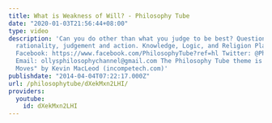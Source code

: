 ```yaml
---
title: What is Weakness of Will? - Philosophy Tube
date: "2020-01-03T21:56:44+08:00"
type: video
description: 'Can you do other than what you judge to be best? Questions abound about
  rationality, judgement and action. Knowledge, Logic, and Religion Playlist: https://www.youtube.com/playlist?list=PLvoAL-KSZ32fRrlUcuezyvR80Ec6qHUz_
  Facebook: https://www.facebook.com/PhilosophyTube?ref=hl Twitter: @PhilosopyTube
  Email: ollysphilosophychannel@gmail.com The Philosophy Tube theme is "Show Your
  Moves" by Kevin MacLeod (incompetech.com)'
publishdate: "2014-04-04T07:22:17.000Z"
url: /philosophytube/dXekMxn2LHI/
providers:
  youtube:
    id: dXekMxn2LHI
---
```

